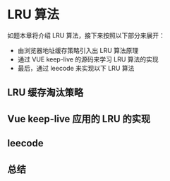 # LRU 算法

如题本章将介绍 LRU 算法，接下来按照以下部分来展开：

- 由浏览器地址缓存策略引入出 LRU 算法原理
- 通过 VUE keep-live 的源码来学习 LRU 算法的实现
- 最后，通过 leecode 来实现以下 LRU 算法

## LRU 缓存淘汰策略

## Vue keep-live 应用的 LRU 的实现

## leecode

## 总结

